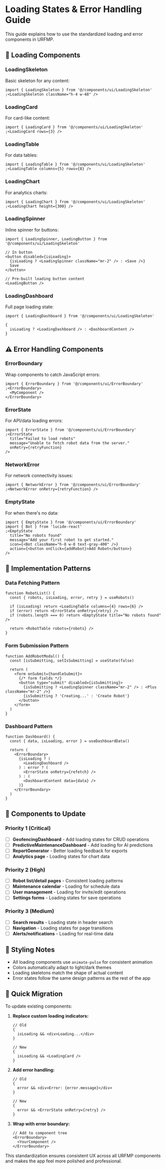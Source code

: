 # Loading States & Error Handling Guide

This guide explains how to use the standardized loading and error components in URFMP.

## 🔄 Loading Components

### LoadingSkeleton

Basic skeleton for any content:

```tsx
import { LoadingSkeleton } from '@/components/ui/LoadingSkeleton'
;<LoadingSkeleton className="h-4 w-48" />
```

### LoadingCard

For card-like content:

```tsx
import { LoadingCard } from '@/components/ui/LoadingSkeleton'
;<LoadingCard rows={3} />
```

### LoadingTable

For data tables:

```tsx
import { LoadingTable } from '@/components/ui/LoadingSkeleton'
;<LoadingTable columns={5} rows={8} />
```

### LoadingChart

For analytics charts:

```tsx
import { LoadingChart } from '@/components/ui/LoadingSkeleton'
;<LoadingChart height={300} />
```

### LoadingSpinner

Inline spinner for buttons:

```tsx
import { LoadingSpinner, LoadingButton } from '@/components/ui/LoadingSkeleton'

// In button
<button disabled={isLoading}>
  {isLoading ? <LoadingSpinner className="mr-2" /> : <Save />}
  Save
</button>

// Pre-built loading button content
<LoadingButton />
```

### LoadingDashboard

Full page loading state:

```tsx
import { LoadingDashboard } from '@/components/ui/LoadingSkeleton'

{
  isLoading ? <LoadingDashboard /> : <DashboardContent />
}
```

## ⚠️ Error Handling Components

### ErrorBoundary

Wrap components to catch JavaScript errors:

```tsx
import { ErrorBoundary } from '@/components/ui/ErrorBoundary'
;<ErrorBoundary>
  <MyComponent />
</ErrorBoundary>
```

### ErrorState

For API/data loading errors:

```tsx
import { ErrorState } from '@/components/ui/ErrorBoundary'
;<ErrorState
  title="Failed to load robots"
  message="Unable to fetch robot data from the server."
  onRetry={retryFunction}
/>
```

### NetworkError

For network connectivity issues:

```tsx
import { NetworkError } from '@/components/ui/ErrorBoundary'
;<NetworkError onRetry={retryFunction} />
```

### EmptyState

For when there's no data:

```tsx
import { EmptyState } from '@/components/ui/ErrorBoundary'
import { Bot } from 'lucide-react'
;<EmptyState
  title="No robots found"
  message="Add your first robot to get started."
  icon={<Bot className="h-8 w-8 text-gray-400" />}
  action={<button onClick={addRobot}>Add Robot</button>}
/>
```

## 🔧 Implementation Patterns

### Data Fetching Pattern

```tsx
function RobotList() {
  const { robots, isLoading, error, retry } = useRobots()

  if (isLoading) return <LoadingTable columns={4} rows={6} />
  if (error) return <ErrorState onRetry={retry} />
  if (robots.length === 0) return <EmptyState title="No robots found" />

  return <RobotTable robots={robots} />
}
```

### Form Submission Pattern

```tsx
function AddRobotModal() {
  const [isSubmitting, setIsSubmitting] = useState(false)

  return (
    <form onSubmit={handleSubmit}>
      {/* form fields */}
      <button type="submit" disabled={isSubmitting}>
        {isSubmitting ? <LoadingSpinner className="mr-2" /> : <Plus className="mr-2" />}
        {isSubmitting ? 'Creating...' : 'Create Robot'}
      </button>
    </form>
  )
}
```

### Dashboard Pattern

```tsx
function Dashboard() {
  const { data, isLoading, error } = useDashboardData()

  return (
    <ErrorBoundary>
      {isLoading ? (
        <LoadingDashboard />
      ) : error ? (
        <ErrorState onRetry={refetch} />
      ) : (
        <DashboardContent data={data} />
      )}
    </ErrorBoundary>
  )
}
```

## 📱 Components to Update

### Priority 1 (Critical)

- [ ] **GeofencingDashboard** - Add loading states for CRUD operations
- [ ] **PredictiveMaintenanceDashboard** - Add loading for AI predictions
- [ ] **ReportGenerator** - Better loading feedback for exports
- [ ] **Analytics page** - Loading states for chart data

### Priority 2 (High)

- [ ] **Robot list/detail pages** - Consistent loading patterns
- [ ] **Maintenance calendar** - Loading for schedule data
- [ ] **User management** - Loading for invite/edit operations
- [ ] **Settings forms** - Loading states for save operations

### Priority 3 (Medium)

- [ ] **Search results** - Loading state in header search
- [ ] **Navigation** - Loading states for page transitions
- [ ] **Alerts/notifications** - Loading for real-time data

## 🎨 Styling Notes

- All loading components use `animate-pulse` for consistent animation
- Colors automatically adapt to light/dark themes
- Loading skeletons match the shape of actual content
- Error states follow the same design patterns as the rest of the app

## 🚀 Quick Migration

To update existing components:

1. **Replace custom loading indicators:**

   ```tsx
   // Old
   {
     isLoading && <div>Loading...</div>
   }

   // New
   {
     isLoading && <LoadingCard />
   }
   ```

2. **Add error handling:**

   ```tsx
   // Old
   {
     error && <div>Error: {error.message}</div>
   }

   // New
   {
     error && <ErrorState onRetry={retry} />
   }
   ```

3. **Wrap with error boundary:**
   ```tsx
   // Add to component tree
   <ErrorBoundary>
     <YourComponent />
   </ErrorBoundary>
   ```

This standardization ensures consistent UX across all URFMP components and makes the app feel more polished and professional.
